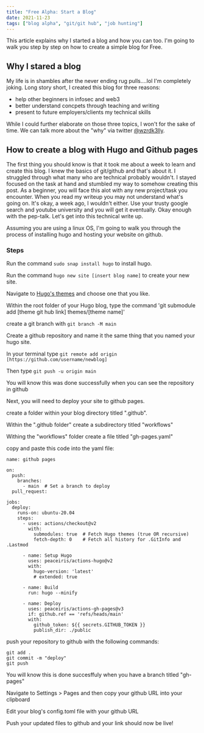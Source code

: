 ```yaml
---
title: "Free Alpha: Start a Blog"
date: 2021-11-23
tags: ["blog alpha", "git/git hub", "job hunting"]
---
```


This article explains why I started a blog and how you can too. I'm going to walk you step by step on how to create a simple blog for Free. 

## Why I stared a blog

My life is in shambles after the never ending rug pulls....lol I'm completely joking. Long story short, I created this blog for three reasons:
- help other beginners in infosec and web3
- better understand concpets through teaching and writing 
- present to future employers/clients my technical skills

While I could further elaborate on those three topics, I won't for the sake of time. We can talk more about the "why" via twitter [@wzrdk3lly](https://twitter.com/wzrdk3lly).

## How to create a blog with Hugo and Github pages

The first thing you should know is that it took me about a week to learn and create this blog. I knew the basics of git/github and that's about it. I struggled through what many who are technical probably wouldn't. I stayed focused on the task at hand and stumbled my way to somehow creating this post. As a beginner, you will face this alot with any new project/task you encounter. When you read my writeup you may not understand what's going on. It's okay, a week ago, I wouldn't either. Use your trusty google search and youtube university and you will get it eventually. Okay enough with the pep-talk. Let's get into this technical write up. 

Assuming you are using a linux OS, I'm going to walk you through the process of installing hugo and hosting your website on github.

### Steps

Run the command `sudo snap install hugo` to install hugo.

Run the command `hugo new site [insert blog name]` to create your new site.

Navigate to [Hugo's themes](https://themes.gohugo.io/) and choose one that you like. 

Within the root folder of your Hugo blog, type the command 'git submodule add [theme git hub link] themes/[theme name]'

create a git branch with `git branch -M main`

Create a github repository and name it the same thing that you named your hugo site. 

In your terminal type `git remote add origin [https://github.com/username/newblog]`

Then type `git push -u origin main`

You will know this was done successfully when you can see the repository in github

Next, you will need to deploy your site to github pages.

create a folder within your blog directory titled ".github".

Within the ".github folder" create a subdirectory titled "workflows"

Withing the "workflows" folder create a file titled "gh-pages.yaml"

copy and paste this code into the yaml file:

```
name: github pages

on:
  push:
    branches:
      - main  # Set a branch to deploy
  pull_request:

jobs:
  deploy:
    runs-on: ubuntu-20.04
    steps:
      - uses: actions/checkout@v2
        with:
          submodules: true  # Fetch Hugo themes (true OR recursive)
          fetch-depth: 0    # Fetch all history for .GitInfo and .Lastmod

      - name: Setup Hugo
        uses: peaceiris/actions-hugo@v2
        with:
          hugo-version: 'latest'
          # extended: true

      - name: Build
        run: hugo --minify

      - name: Deploy
        uses: peaceiris/actions-gh-pages@v3
        if: github.ref == 'refs/heads/main'
        with:
          github_token: ${{ secrets.GITHUB_TOKEN }}
          publish_dir: ./public
```

push your repository to github with the following commands:

```
git add .
git commit -m "deploy"
git push 

```

You will know this is done succesffuly when you have a branch titled "gh-pages"

Navigate to Settings > Pages and then copy your github URL into your clipboard

Edit your blog's config.toml file with your github URL

Push your updated files to github and your link should now be live! 







